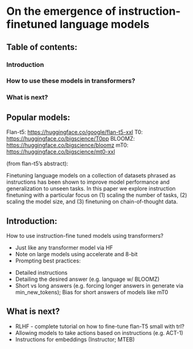 # On the emergence of instruction-finetuned language models

## Table of contents:

### Introduction 
### How to use these models in transformers?
### What is next? 

## Popular models:

Flan-t5: https://huggingface.co/google/flan-t5-xxl
T0: https://huggingface.co/bigscience/T0pp
BLOOMZ: https://huggingface.co/bigscience/bloomz 
mT0: https://huggingface.co/bigscience/mt0-xxl

(from flan-t5’s abstract):

Finetuning language models on a collection of datasets phrased as instructions has been shown to improve model performance and generalization to unseen tasks. In this paper we explore instruction finetuning with a particular focus on (1) scaling the number of tasks, (2) scaling the model size, and (3) finetuning on chain-of-thought data.

## Introduction:


How to use instruction-fine tuned models using transformers?


- Just like any transformer model via HF
- Note on large models using accelerate and 8-bit
- Prompting best practices:
+ Detailed instructions
+ Detailing the desired answer (e.g. language w/ BLOOMZ)
+ Short vs long answers (e.g. forcing longer answers in generate via min_new_tokens); Bias for short answers of models like mT0

## What is next?

- RLHF - complete tutorial on how to fine-tune flan-T5 small with trl?
- Allowing models to take actions based on instructions (e.g. ACT-1)
- Instructions for embeddings (Instructor; MTEB)
